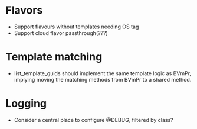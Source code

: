 # Flavors
* Support flavours without templates needing OS tag
* Support cloud flavor passthrough(???)
  
# Template matching
* list_template_guids should implement the same template logic as BVmPr, implying
  moving the matching methods from BVmPr to a shared method.
  
# Logging
* Consider a central place to configure @DEBUG, filtered by class?  